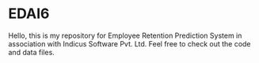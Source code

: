 # EDAI6
Hello, this is my repository for Employee Retention Prediction System in association with Indicus Software Pvt. Ltd.
Feel free to check out the code and data files.
